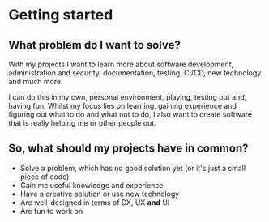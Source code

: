 # Getting started

## What problem do I want to solve?

With my projects I want to learn more about software development, administration and
security, documentation, testing, CI/CD, new technology and much more.

I can do this in my own, personal environment, playing, testing out and, having fun.
Whilst my focus lies on learning, gaining experience and figuring out what to do and what not to do,
I also want to create software that is really helping me or other people out.

## So, what should my projects have in common?

- Solve a problem, which has no good solution yet (or it's just a small piece of code)
- Gain me useful knowledge and experience
- Have a creative solution or use new technology
- Are well-designed in terms of DX, UX **and** UI
- Are fun to work on
